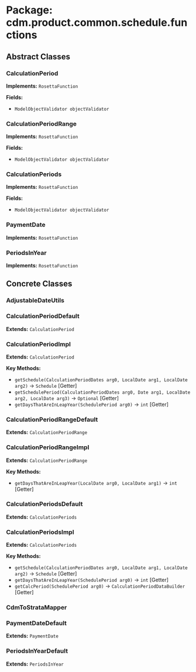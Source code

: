 # Package: cdm.product.common.schedule.functions

## Abstract Classes

### CalculationPeriod
**Implements:** `RosettaFunction` 

**Fields:**
- `ModelObjectValidator objectValidator`

### CalculationPeriodRange
**Implements:** `RosettaFunction` 

**Fields:**
- `ModelObjectValidator objectValidator`

### CalculationPeriods
**Implements:** `RosettaFunction` 

**Fields:**
- `ModelObjectValidator objectValidator`

### PaymentDate
**Implements:** `RosettaFunction` 

### PeriodsInYear
**Implements:** `RosettaFunction` 

## Concrete Classes

### 

### AdjustableDateUtils

### CalculationPeriodDefault
**Extends:** `CalculationPeriod` 

### CalculationPeriodImpl
**Extends:** `CalculationPeriod` 

**Key Methods:**
- `getSchedule(CalculationPeriodDates arg0, LocalDate arg1, LocalDate arg2)` → `Schedule` [Getter]
- `getSchedulePeriod(CalculationPeriodDates arg0, Date arg1, LocalDate arg2, LocalDate arg3)` → `Optional` [Getter]
- `getDaysThatAreInLeapYear(SchedulePeriod arg0)` → `int` [Getter]

### CalculationPeriodRangeDefault
**Extends:** `CalculationPeriodRange` 

### CalculationPeriodRangeImpl
**Extends:** `CalculationPeriodRange` 

**Key Methods:**
- `getDaysThatAreInLeapYear(LocalDate arg0, LocalDate arg1)` → `int` [Getter]

### CalculationPeriodsDefault
**Extends:** `CalculationPeriods` 

### CalculationPeriodsImpl
**Extends:** `CalculationPeriods` 

**Key Methods:**
- `getSchedule(CalculationPeriodDates arg0, LocalDate arg1, LocalDate arg2)` → `Schedule` [Getter]
- `getDaysThatAreInLeapYear(SchedulePeriod arg0)` → `int` [Getter]
- `getCalcPeriod(SchedulePeriod arg0)` → `CalculationPeriodDataBuilder` [Getter]

### CdmToStrataMapper

### PaymentDateDefault
**Extends:** `PaymentDate` 

### PeriodsInYearDefault
**Extends:** `PeriodsInYear` 

